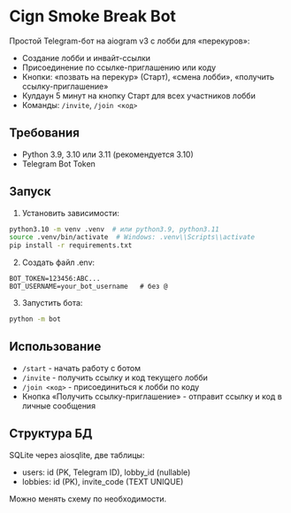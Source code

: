 # Cign Smoke Break Bot

Простой Telegram-бот на aiogram v3 с лобби для «перекуров»:

- Создание лобби и инвайт-ссылки
- Присоединение по ссылке-приглашению или коду
- Кнопки: «позвать на перекур» (Старт), «смена лобби», «получить ссылку-приглашение»
- Кулдаун 5 минут на кнопку Старт для всех участников лобби
- Команды: `/invite`, `/join <код>`

## Требования

- Python 3.9, 3.10 или 3.11 (рекомендуется 3.10)
- Telegram Bot Token

## Запуск

1. Установить зависимости:

```bash
python3.10 -m venv .venv  # или python3.9, python3.11
source .venv/bin/activate  # Windows: .venv\\Scripts\\activate
pip install -r requirements.txt
```

2. Создать файл .env:

```env
BOT_TOKEN=123456:ABC...
BOT_USERNAME=your_bot_username   # без @
```

3. Запустить бота:

```bash
python -m bot
```

## Использование

- `/start` - начать работу с ботом
- `/invite` - получить ссылку и код текущего лобби
- `/join <код>` - присоединиться к лобби по коду
- Кнопка «Получить ссылку-приглашение» - отправит ссылку и код в личные сообщения

## Структура БД

SQLite через aiosqlite, две таблицы:

- users: id (PK, Telegram ID), lobby_id (nullable)
- lobbies: id (PK), invite_code (TEXT UNIQUE)

Можно менять схему по необходимости.


